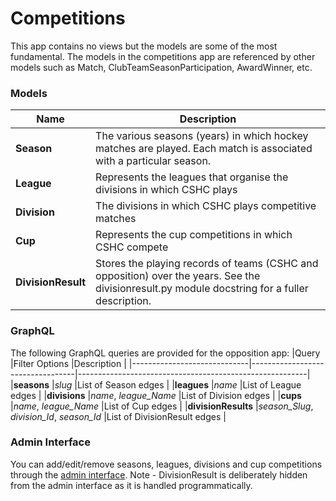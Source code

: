 # Competitions

This app contains no views but the models are some of the most fundamental. The models in the competitions app are referenced by other models such as Match, ClubTeamSeasonParticipation, AwardWinner, etc.

### Models

|Name                       | Description  |
|---------------------------|----------------
|**Season**                 |The various seasons (years) in which hockey matches are played. Each match is associated with a particular season.|
|**League**                 |Represents the leagues that organise the divisions in which CSHC plays|
|**Division**               |The divisions in which CSHC plays competitive matches|
|**Cup**                    |Represents the cup competitions in which CSHC compete|
|**DivisionResult**         |Stores the playing records of teams (CSHC and opposition) over the years. See the divisionresult.py module docstring for a fuller description.|

### GraphQL

The following GraphQL queries are provided for the opposition app:
|Query                        |Filter Options                    |Description                                              |
|-----------------------------|----------------------------------|---------------------------------------------------------|
|**seasons**                  |_slug_                            |List of Season edges                                     |
|**leagues**                  |_name_                            |List of League edges                                     |
|**divisions**                |_name_, _league\_Name_            |List of Division edges                                   |
|**cups**                     |_name_, _league\_Name_            |List of Cup edges                                        |
|**divisionResults**          |_season\_Slug_, _division\_Id_, _season\_Id_ |List of DivisionResult edges                  |



### Admin Interface

You can add/edit/remove seasons, leagues, divisions and cup competitions through the [admin interface](//www.cambridgesouthhockeyclub.co.uk/admin/competitions/). Note - DivisionResult is deliberately hidden from the admin interface as it is handled programmatically.
